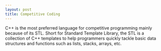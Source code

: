 ```yaml
---
layout: post
title: Competitive Coding
---
```


C++ is the most preferred language for competitive programming mainly because of its STL. Short for Standard Template Library, the STL is a collection of C++ templates to help programmers quickly tackle basic data structures and functions such as lists, stacks, arrays, etc.
